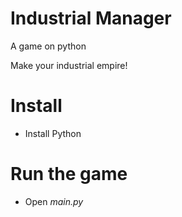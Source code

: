 # Industrial Manager
A game on python

Make your industrial empire!

# Install
* Install Python
# Run the game
* Open _main.py_


